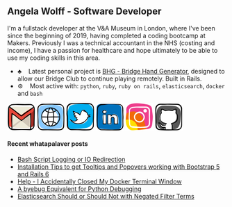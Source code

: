 ## Angela Wolff - Software Developer

I'm a fullstack developer at the V&A Museum in London, where I've been since the beginning of 2019, having completed a coding bootcamp at Makers. Previously I was a technical accountant in the NHS (costing and income), I have a passion for healthcare and hope ultimately to be able to use my coding skills in this area.

- :clubs: &nbsp;&nbsp; Latest personal project is [BHG - Bridge Hand Generator](http://www.remotebridge.co.uk), designed to allow our Bridge Club to continue playing remotely. Built in Rails.
- ⚙️ &nbsp;&nbsp; Most active with: `python`, `ruby`, `ruby on rails`, `elasticsearch`, `docker` and `bash`

[![alt text][1.1]][email]
[![alt text][2.1]][blog]
[![alt text][3.1]][twitter]
[![alt text][4.1]][linkedin]
[![alt text][5.1]][instagram]
[![alt text][6.1]][github]

[1.1]: /images/iconfinder_social-media_gmail_1873613.png "email link"
[2.1]: /images/iconfinder_social-media_web_1873909.png "blog link"
[3.1]: /images/iconfinder_social-media_twitter_sm.png "twitter link"
[4.1]: /images/iconfinder_social-media_linkedin_1727490.png "linkedin"
[5.1]: /images/iconfinder_social-media_instagram_1543322.png "instagram link"
[6.1]: /images/iconfinder_social-media_GitHub_1872635.png "github link"
[email]: mailto:warriorwomenblog@gmail.com
[twitter]: https://twitter.com/DoctorMoxie
[blog]: https://whatapalaver.co.uk
[linkedin]: https://www.linkedin.com/in/angelwolff
[instagram]: https://instagram/whatapalaver_codes
[github]: https://github.com/Whatapalaver

#### Recent whatapalaver posts
<!-- BLOG-POST-LIST:START -->
- [Bash Script Logging or IO Redirection](https://whatapalaver.co.uk/bash-logging)
- [Installation Tips to get Tooltips and Popovers working with Bootstrap 5 and Rails 6](https://whatapalaver.co.uk/bootstrap-5-rails-6)
- [Help - I Accidentally Closed My Docker Terminal Window](https://whatapalaver.co.uk/closed-my-docker-terminal)
- [A byebug Equivalent for Python Debugging](https://whatapalaver.co.uk/byebug-for-python)
- [Elasticsearch Should or Should Not with Negated Filter Terms](https://whatapalaver.co.uk/elasticsearch-should-or-should-not)
<!-- BLOG-POST-LIST:END -->
